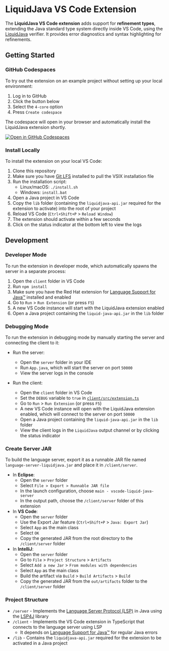 # LiquidJava VS Code Extension

The **LiquidJava VS Code extension** adds support for **refinement types**, extending the Java standard type system directly inside VS Code, using the [LiquidJava](https://github.com/CatarinaGamboa/liquidjava) verifier. It provides error diagnostics and syntax highlighting for refinements.

## Getting Started

### GitHub Codespaces

To try out the extension on an example project without setting up your local environment:
1. Log in to GitHub
2. Click the button below
3. Select the `4-core` option
4. Press `Create codespace`

The codespace will open in your browser and automatically install the LiquidJava extension shortly.

   [![Open in GitHub Codespaces](https://github.com/codespaces/badge.svg)](https://codespaces.new/CatarinaGamboa/liquidjava-examples)

### Install Locally

To install the extension on your local VS Code:
1. Clone this repository
2. Make sure you have [Git LFS](https://git-lfs.com/) installed to pull the VSIX installation file
3. Run the installation script:
   - Linux/macOS: `./install.sh`
   - Windows: `install.bat`
4. Open a Java project in VS Code
5. Copy the `lib` folder (containing the `liquidjava-api.jar` required for the extension to activate) into the root of your project
6. Reload VS Code (`Ctrl+Shift+P` > `Reload Window`)
7. The extension should activate within a few seconds
8. Click on the status indicator at the bottom left to view the logs

## Development

### Developer Mode

To run the extension in developer mode, which automatically spawns the server in a separate process:

1. Open the `client` folder in VS Code
2. Run `npm install`
3. Make sure you have the Red Hat extension for [Language Support for Java™](https://github.com/redhat-developer/vscode-java) installed and enabled
4. Go to `Run` > `Run Extension` (or press `F5`)
5. A new VS Code instance will start with the LiquidJava extension enabled
6. Open a Java project containing the `liquid-java-api.jar` in the `lib` folder

### Debugging Mode

To run the extension in debugging mode by manually starting the server and connecting the client to it:

* Run the server:
    - Open the `server` folder in your IDE
    - Run `App.java`, which will start the server on port `50000`
    - View the server logs in the console

* Run the client:
    - Open the `client` folder in VS Code
    - Set the `DEBUG` variable to `true` in [`client/src/extension.ts`](./client/src/extension.ts)
    - Go to `Run` > `Run Extension` (or press `F5`)
    - A new VS Code instance will open with the LiquidJava extension enabled, which will connect to the server on port `50000`
    - Open a Java project containing the `liquid-java-api.jar` in the `lib` folder
    - View the client logs in the `LiquidJava` output channel or by clicking the status indicator

### Create Server JAR

To build the language server, export it as a runnable JAR file named `language-server-liquidjava.jar` and place it in `/client/server`.

- In **Eclipse**:
    - Open the `server` folder
    - Select `File > Export > Runnable JAR file`
    - In the launch configuration, choose `main - vscode-liquid-java-server`
    - In the output path, choose the `/client/server` folder of this extension
- In **VS Code**:
    - Open the `server` folder
    - Use the Export Jar feature (`Ctrl+Shift+P` > `Java: Export Jar`)
    - Select `App` as the main class
    - Select `OK`
    - Copy the generated JAR from the root directory to the `/client/server` folder
- In **IntelliJ**:
    - Open the `server` folder
    - Go to `File` > `Project Structure` > `Artifacts`
    - Select `Add a new Jar` > `From modules with dependencies`
    - Select `App` as the main class
    - Build the artifact via `Build` > `Build Artifacts` > `Build`
    - Copy the generated JAR from the `out/artifacts` folder to the `/client/server` folder

### Project Structure
- `/server` - Implements the [Language Server Protocol (LSP)](https://microsoft.github.io/language-server-protocol/) in Java using the [LSP4J](https://github.com/eclipse/lsp4j) library
- `/client` - Implements the VS Code extension in TypeScript that connects to the language server using LSP
    - It depends on [Language Support for Java™](https://github.com/redhat-developer/vscode-java) for regular Java errors
- `/lib` - Contains the `liquidjava-api.jar` required for the extension to be activated in a Java project